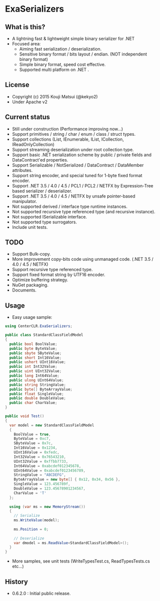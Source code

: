 # ExaSerializers
## What is this?
* A lightning fast & lightweight simple binary serializer for .NET
* Focused area:
  * Aiming fast serialization / deserialization.
  * Sensitive binary format / bits layout / endian. (NOT independent binary format)
  * Simple binary format, speed cost effective.
  * Supported multi platform on .NET .
  
## License
* Copyright (c) 2015 Kouji Matsui (@kekyo2)
* Under Apache v2

## Current status
* Still under construction (Performance improving now...)
* Support primitives / string / char / enum / class / struct types.
* Support collections (List<T>, IEnumerable<T>, IList<T>, ICollection<T>, IReadOnlyCollection<T>)
* Support streaming deserialization under root collection type.
* Support basic .NET serialization scheme by public / private fields and DataContract'ed properties.
* Support Serializable / NotSerialized / DataContract / DataMember attributes.
* Support string encoder, and special tuned for 1-byte fixed format encoder.
* Support .NET 3.5 / 4.0 / 4.5 / PCL1 / PCL2 / NETFX by Expression-Tree based serializer / deserializer.
* Support .NET 3.5 / 4.0 / 4.5 / NETFX by unsafe pointer-based manipulator.
* Not supported derived / interface type runtime instances.
* Not supported recursive type referenced type (and recursive instance).
* Not supported ISerializable interface.
* Not supported type surrogators.
* Include unit tests.

## TODO
* Support Bulk-copy.
* More improvement copy-bits code using unmanaged code. (.NET 3.5 / 4.0 / 4.5 / NETFX)
* Support recursive type referenced type.
* Support fixed format string by UTF16 encoder.
* Optimize buffering strategy.
* NuGet packaging.
* Documents.

## Usage
* Easy usage sample:

``` csharp
using CenterCLR.ExaSerializers;

public class StandardClassFieldModel
{
  public bool BoolValue;
  public byte ByteValue;
  public sbyte SByteValue;
  public short Int16Value;
  public ushort UInt16Value;
  public int Int32Value;
  public uint UInt32Value;
  public long Int64Value;
  public ulong UInt64Value;
  public string StringValue;
  public byte[] ByteArrayValue;
  public float SingleValue;
  public double DoubleValue;
  public char CharValue;
}

public void Test()
{
  var model = new StandardClassFieldModel
  {
    BoolValue = true,
    ByteValue = 0xc7,
    SByteValue = 0x7c,
    Int16Value = 0x1234,
    UInt16Value = 0xfedc,
    Int32Value = 0x76543210,
    UInt32Value = 0xffbb7733,
    Int64Value = 0xabcdef012345678,
    UInt64Value = 0xabcdef0123456789,
    StringValue = "ABCDEFG",
    ByteArrayValue = new byte[] { 0x12, 0x34, 0x56 },
    SingleValue = 123.456789f,
    DoubleValue = 123.45678901234567,
    CharValue = 'T'
  };
  
  using (var ms = new MemoryStream())
  {
    // Serialize
    ms.WriteValue(model);
    
    ms.Position = 0;
  
    // Deserialize
    var dmodel = ms.ReadValue<StandardClassFieldModel>();
  }
}
```

* More samples, see unit tests (WriteTypesTest.cs, ReadTypesTests.cs etc...)

## History
* 0.6.2.0 : Initial public release.
